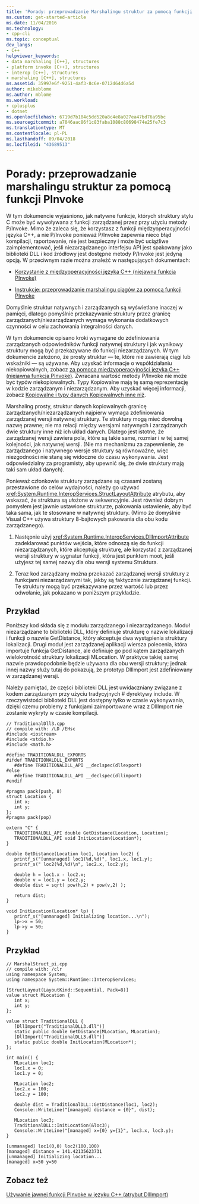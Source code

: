 ```yaml
---
title: 'Porady: przeprowadzanie Marshalingu struktur za pomocą funkcji PInvoke | Dokumentacja firmy Microsoft'
ms.custom: get-started-article
ms.date: 11/04/2016
ms.technology:
- cpp-cli
ms.topic: conceptual
dev_langs:
- C++
helpviewer_keywords:
- data marshaling [C++], structures
- platform invoke [C++], structures
- interop [C++], structures
- marshaling [C++], structures
ms.assetid: 35997e6f-9251-4af3-8c6e-0712d64d6a5d
author: mikeblome
ms.author: mblome
ms.workload:
- cplusplus
- dotnet
ms.openlocfilehash: 6719d7b104c5dd520a8c4e8a027ea47bd76a95bc
ms.sourcegitcommit: a7046aac86f1c83faba1088c80698474e25fe7c3
ms.translationtype: MT
ms.contentlocale: pl-PL
ms.lasthandoff: 09/04/2018
ms.locfileid: "43689513"
---
```

# <a name="how-to-marshal-structures-using-pinvoke"></a>Porady: przeprowadzanie marshalingu struktur za pomocą funkcji PInvoke
W tym dokumencie wyjaśniono, jak natywne funkcje, których struktury stylu C może być wywoływana z funkcji zarządzanej przez przy użyciu metody P/Invoke. Mimo że zaleca się, że korzystasz z funkcji międzyoperacyjności języka C++, a nie P/Invoke ponieważ P/Invoke zapewnia nieco błąd kompilacji, raportowanie, nie jest bezpieczny i może być uciążliwe zaimplementować, jeśli niezarządzanego interfejsu API jest spakowany jako biblioteki DLL i kod źródłowy jest dostępne metody P/Invoke jest jedyną opcją. W przeciwnym razie można znaleźć w następujących dokumentach:  
  
-   [Korzystanie z międzyoperacyjności języka C++ (niejawna funkcja PInvoke)](../dotnet/using-cpp-interop-implicit-pinvoke.md)
  
-   [Instrukcje: przeprowadzanie marshalingu ciągów za pomocą funkcji PInvoke](../dotnet/how-to-marshal-strings-using-pinvoke.md)
  
 Domyślnie struktur natywnych i zarządzanych są wyświetlane inaczej w pamięci, dlatego pomyślnie przekazywanie struktury przez granicę zarządzanych/niezarządzanych wymaga wykonania dodatkowych czynności w celu zachowania integralności danych.  
  
 W tym dokumencie opisano kroki wymagane do zdefiniowania zarządzanych odpowiedników funkcji natywnej struktury i jak wynikowy struktury mogą być przekazywane do funkcji niezarządzanych. W tym dokumencie założono, że prosty struktur — te, które nie zawierają ciągi lub wskaźniki — są używane. Aby uzyskać informacje o współdziałaniu niekopiowalnych, zobacz [za pomocą międzyoperacyjności języka C++ (niejawna funkcja PInvoke)](../dotnet/using-cpp-interop-implicit-pinvoke.md). Zwracana wartość metody P/Invoke nie może być typów niekopiowalnych. Typy Kopiowalne mają tę samą reprezentację w kodzie zarządzanym i niezarządzanym. Aby uzyskać więcej informacji, zobacz [Kopiowalne i typy danych Kopiowalnych inne niż](/dotnet/framework/interop/blittable-and-non-blittable-types).  
  
 Marshaling prosty, struktur danych kopiowalnych granicę zarządzanych/niezarządzanych najpierw wymaga zdefiniowania zarządzanej wersji natywnej struktury. Te struktury mogą mieć dowolną nazwę prawne; nie ma relacji między wersjami natywnych i zarządzanych dwie struktury inne niż ich układ danych. Dlatego jest istotne, że zarządzanej wersji zawiera pola, które są takie same, rozmiar i w tej samej kolejności, jak natywnej wersji. (Nie ma mechanizmu za zapewnienie, że zarządzanego i natywnego wersje struktury są równoważne, więc niezgodności nie staną się widoczne do czasu wykonywania. Jest odpowiedzialny za programisty, aby upewnić się, że dwie struktury mają taki sam układ danych).  
  
 Ponieważ członkowie struktury zarządzane są czasami zostaną przestawione do celów wydajności, należy go używać <xref:System.Runtime.InteropServices.StructLayoutAttribute> atrybutu, aby wskazać, że struktura są ułożone w sekwencyjnie. Jest również dobrym pomysłem jest jawnie ustawione strukturze, pakowania ustawienie, aby być taka sama, jak te stosowane w natywnej struktury. (Mimo że domyślnie Visual C++ używa struktury 8-bajtowych pakowania dla obu kodu zarządzanego).  
  
1.  Następnie użyj <xref:System.Runtime.InteropServices.DllImportAttribute> zadeklarować punktów wejścia, które odnoszą się do funkcji niezarządzanych, które akceptują strukturę, ale korzystać z zarządzanej wersji struktury w sygnatur funkcji, która jest punktem moot, jeśli użyjesz tej samej nazwy dla obu wersji systemu Struktura.  
  
2.  Teraz kod zarządzany można przekazać zarządzanej wersji struktury z funkcjami niezarządzanymi tak, jakby są faktycznie zarządzanej funkcji. Te struktury mogą być przekazywane przez wartość lub przez odwołanie, jak pokazano w poniższym przykładzie.  
  
## <a name="example"></a>Przykład  
 Poniższy kod składa się z modułu zarządzanego i niezarządzanego. Moduł niezarządzane to biblioteki DLL, który definiuje strukturę o nazwie lokalizacji i funkcji o nazwie GetDistance, który akceptuje dwa wystąpienia struktury lokalizacji. Drugi moduł jest zarządzanej aplikacji wiersza polecenia, która importuje funkcja GetDistance, ale definiuje go pod kątem zarządzanych wielokrotność struktury lokalizacji MLocation. W praktyce takiej samej nazwie prawdopodobnie będzie używana dla obu wersji struktury; jednak innej nazwy służy tutaj do pokazują, że prototyp DllImport jest zdefiniowany w zarządzanej wersji.  
  
 Należy pamiętać, że części biblioteki DLL jest uwidaczniany związane z kodem zarządzanym przy użyciu tradycyjnych # dyrektywy include. W rzeczywistości biblioteki DLL jest dostępny tylko w czasie wykonywania, dzięki czemu problemy z funkcjami zaimportowane wraz z DllImport nie zostanie wykryty w czasie kompilacji.  
  
```  
// TraditionalDll3.cpp  
// compile with: /LD /EHsc  
#include <iostream>  
#include <stdio.h>  
#include <math.h>  
  
#define TRADITIONALDLL_EXPORTS  
#ifdef TRADITIONALDLL_EXPORTS  
   #define TRADITIONALDLL_API __declspec(dllexport)  
#else  
   #define TRADITIONALDLL_API __declspec(dllimport)  
#endif  
  
#pragma pack(push, 8)  
struct Location {  
   int x;  
   int y;  
};  
#pragma pack(pop)  
  
extern "C" {  
   TRADITIONALDLL_API double GetDistance(Location, Location);  
   TRADITIONALDLL_API void InitLocation(Location*);  
}  
  
double GetDistance(Location loc1, Location loc2) {  
   printf_s("[unmanaged] loc1(%d,%d)", loc1.x, loc1.y);  
   printf_s(" loc2(%d,%d)\n", loc2.x, loc2.y);  
  
   double h = loc1.x - loc2.x;  
   double v = loc1.y = loc2.y;  
   double dist = sqrt( pow(h,2) + pow(v,2) );  
  
   return dist;  
}  
  
void InitLocation(Location* lp) {  
   printf_s("[unmanaged] Initializing location...\n");  
   lp->x = 50;  
   lp->y = 50;  
}  
```  
  
## <a name="example"></a>Przykład  
  
```  
// MarshalStruct_pi.cpp  
// compile with: /clr  
using namespace System;  
using namespace System::Runtime::InteropServices;  
  
[StructLayout(LayoutKind::Sequential, Pack=8)]  
value struct MLocation {  
   int x;  
   int y;  
};  
  
value struct TraditionalDLL {  
   [DllImport("TraditionalDLL3.dll")]  
   static public double GetDistance(MLocation, MLocation);  
   [DllImport("TraditionalDLL3.dll")]  
   static public double InitLocation(MLocation*);  
};  
  
int main() {  
   MLocation loc1;  
   loc1.x = 0;  
   loc1.y = 0;  
  
   MLocation loc2;  
   loc2.x = 100;  
   loc2.y = 100;  
  
   double dist = TraditionalDLL::GetDistance(loc1, loc2);  
   Console::WriteLine("[managed] distance = {0}", dist);  
  
   MLocation loc3;  
   TraditionalDLL::InitLocation(&loc3);  
   Console::WriteLine("[managed] x={0} y={1}", loc3.x, loc3.y);  
}  
```  
  
```Output  
[unmanaged] loc1(0,0) loc2(100,100)  
[managed] distance = 141.42135623731  
[unmanaged] Initializing location...  
[managed] x=50 y=50  
```  
  
## <a name="see-also"></a>Zobacz też  
 [Używanie jawnej funkcji PInvoke w języku C++ (atrybut DllImport)](../dotnet/using-explicit-pinvoke-in-cpp-dllimport-attribute.md)
